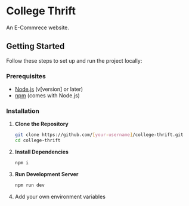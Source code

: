 # College Thrift

 An E-Commrece website.

## Getting Started

Follow these steps to set up and run the project locally:

### Prerequisites

- [Node.js](https://nodejs.org/) (v[version] or later)
- [npm](https://www.npmjs.com/) (comes with Node.js)

### Installation

1. **Clone the Repository**

   ```bash
   git clone https://github.com/[your-username]/college-thrift.git
   cd college-thrift 

2. **Install Dependencies**

   ```bash
   npm i 
2. **Run Development Server**
   ```bash
   npm run dev 
3. Add your own environment variables
   
